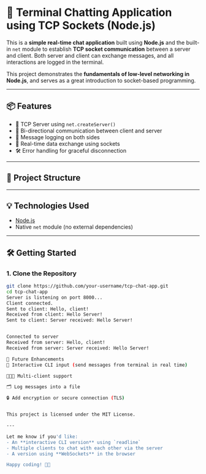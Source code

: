 # 💬 Terminal Chatting Application using TCP Sockets (Node.js)

This is a **simple real-time chat application** built using **Node.js** and the built-in `net` module to establish **TCP socket communication** between a server and client. Both server and client can exchange messages, and all interactions are logged in the terminal.

This project demonstrates the **fundamentals of low-level networking in Node.js**, and serves as a great introduction to socket-based programming.

---

## 📦 Features

- 📡 TCP Server using `net.createServer()`
- 💬 Bi-directional communication between client and server
- 🧾 Message logging on both sides
- 🔌 Real-time data exchange using sockets
- 🛠️ Error handling for graceful disconnection

---

## 📁 Project Structure


---

## 💡 Technologies Used

- [Node.js](https://nodejs.org/)
- Native `net` module (no external dependencies)

---

## 🛠️ Getting Started

### 1. Clone the Repository

```bash
git clone https://github.com/your-username/tcp-chat-app.git
cd tcp-chat-app
Server is listening on port 8000...
Client connected.
Sent to client: Hello, client!
Received from client: Hello Server!
Sent to client: Server received: Hello Server!


Connected to server
Received from server: Hello, client!
Received from server: Server received: Hello Server!

🚀 Future Enhancements
🔁 Interactive CLI input (send messages from terminal in real time)

🧑‍🤝‍🧑 Multi-client support

🗂️ Log messages into a file

🔒 Add encryption or secure connection (TLS)


This project is licensed under the MIT License.

---

Let me know if you'd like:
- An **interactive CLI version** using `readline`
- Multiple clients to chat with each other via the server
- A version using **WebSockets** in the browser

Happy coding! 💬✨
